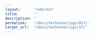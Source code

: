 ```yaml
---
layout:      'redirect'
title:       ''
description: ''
permalink:   '/docs/technote/iigs/017/'
target_url:  '/docs/technote/iigs/17/'
---
```

